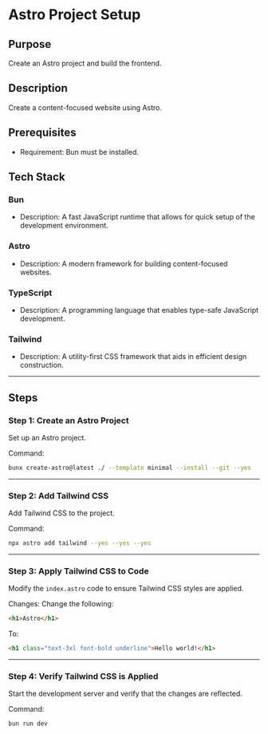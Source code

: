 # Astro Project Setup

## Purpose
Create an Astro project and build the frontend.

## Description
Create a content-focused website using Astro.

## Prerequisites
- Requirement: Bun must be installed.

## Tech Stack

### Bun
- Description: A fast JavaScript runtime that allows for quick setup of the development environment.

### Astro
- Description: A modern framework for building content-focused websites.

### TypeScript
- Description: A programming language that enables type-safe JavaScript development.

### Tailwind
- Description: A utility-first CSS framework that aids in efficient design construction.

---

## Steps

### Step 1: Create an Astro Project
Set up an Astro project.

Command:
```bash
bunx create-astro@latest ./ --template minimal --install --git --yes
```

---

### Step 2: Add Tailwind CSS
Add Tailwind CSS to the project.

Command:
```bash
npx astro add tailwind --yes --yes --yes
```

---

### Step 3: Apply Tailwind CSS to Code
Modify the `index.astro` code to ensure Tailwind CSS styles are applied.

Changes:
Change the following:
```html
<h1>Astro</h1>
```
To:
```html
<h1 class="text-3xl font-bold underline">Hello world!</h1>
```

---

### Step 4: Verify Tailwind CSS is Applied
Start the development server and verify that the changes are reflected.

Command:
```bash
bun run dev
```

